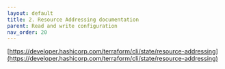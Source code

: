 ```yaml
---
layout: default
title: 2. Resource Addressing documentation
parent: Read and write configuration
nav_order: 20
---
```


[https://developer.hashicorp.com/terraform/cli/state/resource-addressing](https://developer.hashicorp.com/terraform/cli/state/resource-addressing)
